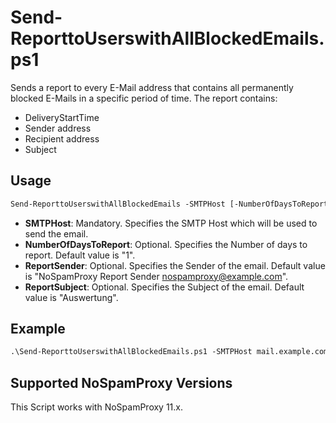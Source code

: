 # Send-ReporttoUserswithAllBlockedEmails.ps1

Sends a report to every E-Mail address that contains all permanently blocked E-Mails in a specific period of time. The report contains:

- DeliveryStartTime
- Sender address
- Recipient address
- Subject

## Usage

```ps
Send-ReporttoUserswithAllBlockedEmails -SMTPHost [-NumberOfDaysToReport] [-ReportSender] [-ReportSubject]`
```

- **SMTPHost**: Mandatory. Specifies the SMTP Host which will be used to send the email.
- **NumberOfDaysToReport**: Optional. Specifies the Number of days to report. Default value is "1".
- **ReportSender**: Optional. Specifies the Sender of the email. Default value is "NoSpamProxy Report Sender <nospamproxy@example.com>".
- **ReportSubject**: Optional. Specifies the Subject of the email. Default value is "Auswertung".

## Example

```ps
.\Send-ReporttoUserswithAllBlockedEmails.ps1 -SMTPHost mail.example.com`
```

## Supported NoSpamProxy Versions

This Script works with NoSpamProxy 11.x.
